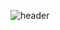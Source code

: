 ![header](https://capsule-render.vercel.app/api?type=waving&color=auto&height=300&section=header&text=Min%20Woo&fontSize=60&animation=fadeIn&fontAlignY=38)
